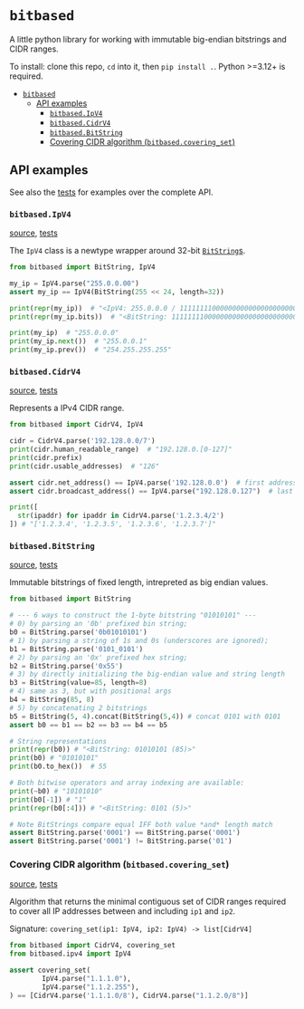 # `bitbased`

A little python library for working with immutable big-endian
bitstrings and CIDR ranges.

To install: clone this repo, `cd` into it, then `pip install .`. Python >=3.12+ is required.


<!-- TOC -->
* [`bitbased`](#bitbased)
  * [API examples](#api-examples)
    * [`bitbased.IpV4`](#bitbasedipv4)
    * [`bitbased.CidrV4`](#bitbasedcidrv4)
    * [`bitbased.BitString`](#bitbasedbitstring)
    * [Covering CIDR algorithm (`bitbased.covering_set`)](#covering-cidr-algorithm-bitbasedcovering_set)
<!-- TOC -->


## API examples

See also the [tests](tests/) for examples over the complete API.

### `bitbased.IpV4`

[source](bitbased/ipv4.py), [tests](tests/test_cidr_ranges.py)

The `IpV4` class is a newtype wrapper around 32-bit [`BitString`s](bitbased/bits.py).

```python
from bitbased import BitString, IpV4

my_ip = IpV4.parse("255.0.0.00")
assert my_ip == IpV4(BitString(255 << 24, length=32))

print(repr(my_ip))  # "<IpV4: 255.0.0.0 / 11111111000000000000000000000000>"
print(repr(my_ip.bits))  # "<BitString: 11111111000000000000000000000000 (4278190080)>"

print(my_ip)  # "255.0.0.0"
print(my_ip.next())  # "255.0.0.1"
print(my_ip.prev())  # "254.255.255.255"
```


### `bitbased.CidrV4`

[source](bitbased/cidrv4.py), [tests](tests/test_cidr_ranges.py)

Represents a IPv4 CIDR range.

```python
from bitbased import CidrV4, IpV4

cidr = CidrV4.parse('192.128.0.0/7')
print(cidr.human_readable_range)  # "192.128.0.[0-127]"
print(cidr.prefix)
print(cidr.usable_addresses)  # "126"

assert cidr.net_address() == IpV4.parse('192.128.0.0')  # first address
assert cidr.broadcast_address() == IpV4.parse("192.128.0.127")  # last address

print([
  str(ipaddr) for ipaddr in CidrV4.parse('1.2.3.4/2')
]) # "['1.2.3.4', '1.2.3.5', '1.2.3.6', '1.2.3.7']"
```

### `bitbased.BitString`
[source](bitbased/bits.py), [tests](tests/test_bit_strings.py)

Immutable bitstrings of fixed length, intrepreted as big endian values.

```python
from bitbased import BitString

# --- 6 ways to construct the 1-byte bitstring "01010101" ---
# 0) by parsing an '0b' prefixed bin string;
b0 = BitString.parse('0b01010101')
# 1) by parsing a string of 1s and 0s (underscores are ignored);
b1 = BitString.parse('0101_0101')
# 2) by parsing an '0x' prefixed hex string;
b2 = BitString.parse('0x55')
# 3) by directly initializing the big-endian value and string length
b3 = BitString(value=85, length=8)
# 4) same as 3, but with positional args
b4 = BitString(85, 8)
# 5) by concatenating 2 bitstrings
b5 = BitString(5, 4).concat(BitString(5,4)) # concat 0101 with 0101
assert b0 == b1 == b2 == b3 == b4 == b5

# String representations
print(repr(b0)) # "<BitString: 01010101 (85)>"
print(b0) # "01010101"
print(b0.to_hex())  # 55

# Both bitwise operators and array indexing are available:
print(~b0) # "10101010" 
print(b0[-1]) # "1"
print(repr(b0[:4])) # "<BitString: 0101 (5)>"

# Note BitStrings compare equal IFF both value *and* length match
assert BitString.parse('0001') == BitString.parse('0001')
assert BitString.parse('0001') != BitString.parse('01')
```


### Covering CIDR algorithm (`bitbased.covering_set`)

[source](bitbased/covering_set.py), [tests](tests/test_covering_set.py)

Algorithm that returns the minimal contiguous set of CIDR ranges required to cover all IP addresses between and including `ip1` and `ip2`.

Signature: `covering_set(ip1: IpV4, ip2: IpV4) -> list[CidrV4]`

```python
from bitbased import CidrV4, covering_set
from bitbased.ipv4 import IpV4

assert covering_set(
        IpV4.parse("1.1.1.0"),
        IpV4.parse("1.1.2.255"),
) == [CidrV4.parse('1.1.1.0/8'), CidrV4.parse("1.1.2.0/8")]
```
